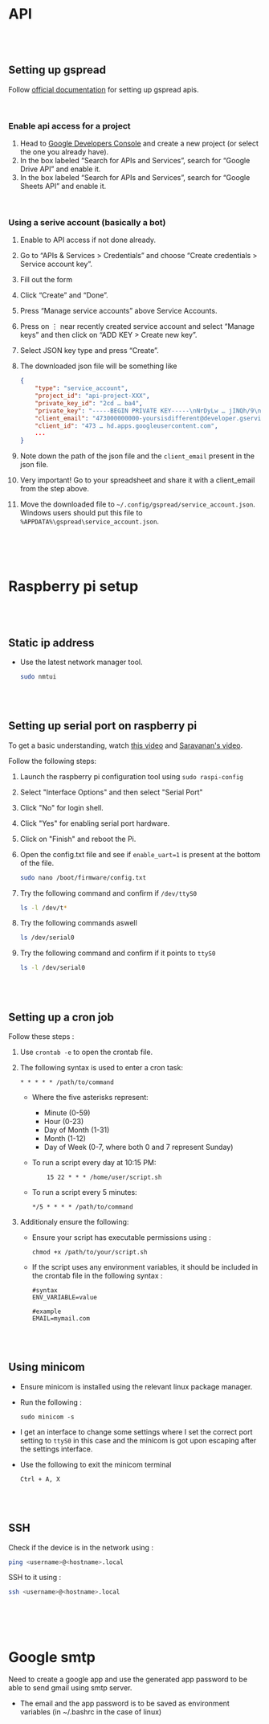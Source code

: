 # API

<br>
<br>

## Setting up gspread

Follow [official documentation](https://docs.gspread.org/en/latest/oauth2.html#service-account) for setting up gspread apis.

<br>

### Enable api access for a project

1. Head to [Google Developers Console](https://console.cloud.google.com/apis/dashboard) and create a new project (or select the one you already have).
1. In the box labeled “Search for APIs and Services”, search for “Google Drive API” and enable it.
1. In the box labeled “Search for APIs and Services”, search for “Google Sheets API” and enable it.

<br>

### Using a serive account (basically a bot)

1. Enable to API access if not done already.
1. Go to “APIs & Services > Credentials” and choose “Create credentials > Service account key”.
1. Fill out the form
1. Click “Create” and “Done”.
1. Press “Manage service accounts” above Service Accounts.
1. Press on ⋮ near recently created service account and select “Manage keys” and then click on “ADD KEY > Create new key”.
1. Select JSON key type and press “Create”.

1. The downloaded json file will be something like

   ```json
   {
       "type": "service_account",
       "project_id": "api-project-XXX",
       "private_key_id": "2cd … ba4",
       "private_key": "-----BEGIN PRIVATE KEY-----\nNrDyLw … jINQh/9\n-----END PRIVATE KEY-----\n",
       "client_email": "473000000000-yoursisdifferent@developer.gserviceaccount.com",
       "client_id": "473 … hd.apps.googleusercontent.com",
       ...
   }
   ```

1. Note down the path of the json file and the `client_email` present in the json file.
1. Very important! Go to your spreadsheet and share it with a client_email from the step above.
1. Move the downloaded file to `~/.config/gspread/service_account.json`. Windows users should put this file to `%APPDATA%\gspread\service_account.json`.

<br>
<br>
<br>

# Raspberry pi setup

<br>
<br>

## Static ip address

- Use the latest network manager tool.

  ```bash
  sudo nmtui
  ```

<br>
<br>

## Setting up serial port on raspberry pi

To get a basic understanding, watch [this video](https://www.youtube.com/watch?v=oevxqPk78sM) and [Saravanan's video](https://www.youtube.com/watch?v=LMQJAOjxFaw).

Follow the following steps:

1. Launch the raspberry pi configuration tool using `sudo raspi-config`
1. Select "Interface Options" and then select "Serial Port"
1. Click "No" for login shell.
1. Click "Yes" for enabling serial port hardware.
1. Click on "Finish" and reboot the Pi.
1. Open the config.txt file and see if `enable_uart=1` is present at the bottom of the file.

   ```bash
   sudo nano /boot/firmware/config.txt
   ```

1. Try the following command and confirm if `/dev/ttyS0`

   ```bash
   ls -l /dev/t*
   ```

1. Try the following commands aswell

   ```bash
   ls /dev/serial0
   ```

1. Try the following command and confirm if it points to `ttyS0`

   ```bash
   ls -l /dev/serial0
   ```

<br>
<br>

## Setting up a cron job

Follow these steps :

1. Use `crontab -e` to open the crontab file.
1. The following syntax is used to enter a cron task:

   ```
   * * * * * /path/to/command
   ```

   - Where the five asterisks represent:

     - Minute (0-59)
     - Hour (0-23)
     - Day of Month (1-31)
     - Month (1-12)
     - Day of Week (0-7, where both 0 and 7 represent Sunday)

   - To run a script every day at 10:15 PM:

     ```
         15 22 * * * /home/user/script.sh
     ```

   - To run a script every 5 minutes:

     ```
     */5 * * * * /path/to/command
     ```

1. Additionaly ensure the following:

   - Ensure your script has executable permissions using :

     ```
     chmod +x /path/to/your/script.sh
     ```

   - If the script uses any environment variables, it should be included in the crontab file in the following syntax :

     ```
     #syntax
     ENV_VARIABLE=value

     #example
     EMAIL=mymail.com
     ```

<br>
<br>

## Using minicom

- Ensure minicom is installed using the relevant linux package manager.
- Run the following :
  ```
  sudo minicom -s
  ```
- I get an interface to change some settings where I set the correct port setting to `ttyS0` in this case and the minicom is got upon escaping after the settings interface.

- Use the following to exit the minicom terminal

  `Ctrl + A, X`

<br>
<br>

## SSH

Check if the device is in the network using :

```bash
ping <username>@<hostname>.local
```

SSH to it using :

```bash
ssh <username>@<hostname>.local
```

<br>
<br>
<br>

# Google smtp

Need to create a google app and use the generated app password to be able to send gmail using smtp server.

- The email and the app password is to be saved as environment variables (in ~/.bashrc in the case of linux)
